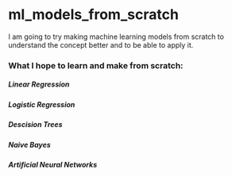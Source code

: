 # ml_models_from_scratch
I am going to try making machine learning models from scratch to understand the concept better and to be able to apply it.

### What I hope to learn and make from scratch:

##### Linear Regression
##### Logistic Regression
##### Descision Trees
##### Naive Bayes
##### Artificial Neural Networks
